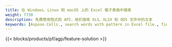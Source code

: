 ```yaml
---
title: 在 Windows、Linux 和 macOS 上的 Excel 電子表格中搜尋
weight: 7730
description: 免費應用程式和 API，用於搜尋 XLS、XLSX 和 ODS 文件中的文本
keywords: [Aspose.Cells., search words with pattern in Excel file., find words with pattern in Excel file., search string with pattern in Excel file., find words with pattern in Excel file., search words in excel file., find words in excel file., search string in excel file., find string in excel file]
---
```

{{< blocks/products/pf/agp/feature-solution >}} 

